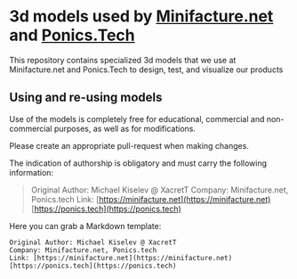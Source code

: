 # 3d models used by [Minifacture.net](https://minifacture.net) and [Ponics.Tech](https://ponics.tech)

This repository contains specialized 3d models that we use at Minifacture.net and Ponics.Tech to design, test, and visualize our products

## Using and re-using models

Use of the models is completely free for educational, commercial and non-commercial purposes, as well as for modifications.

Please create an appropriate pull-request when making changes.

The indication of authorship is obligatory and must carry the following information:
>Original Author: Michael Kiselev @ XacretT
>Company: Minifacture.net, Ponics.tech
>Link: [https://minifacture.net](https://minifacture.net) [https://ponics.tech](https://ponics.tech)

Here you can grab a Markdown template:
```
Original Author: Michael Kiselev @ XacretT
Company: Minifacture.net, Ponics.tech
Link: [https://minifacture.net](https://minifacture.net) [https://ponics.tech](https://ponics.tech)
```
